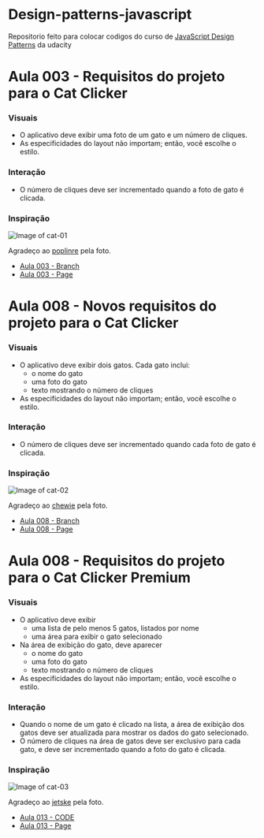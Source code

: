 # Design-patterns-javascript


Repositorio feito para colocar codigos do curso de [JavaScript Design Patterns](https://br.udacity.com/course/javascript-design-patterns--ud989) da udacity


# Aula 003 - Requisitos do projeto para o Cat Clicker
### Visuais ###
* O aplicativo deve exibir uma foto de um gato e um número de cliques.
* As especificidades do layout não importam; então, você escolhe o estilo.
### Interação ###
* O número de cliques deve ser incrementado quando a foto de gato é clicada.
### Inspiração ###
![Image of cat-01](https://lh3.ggpht.com/nlI91wYNCrjjNy5f-S3CmVehIBM4cprx-JFWOztLk7vFlhYuFR6YnxcT446AvxYg4Ab7M1Fy0twaOCWYcUk=s0#w=640&h=426)

Agradeço ao [poplinre](https://www.flickr.com/photos/poplinre/625069434/in/photostream/) pela foto.

* [Aula 003 - Branch](https://github.com/contesini/design-patterns-javascript/tree/Aula-003---Cat-click)
* [Aula 003 - Page]()


# Aula 008 - Novos requisitos do projeto para o Cat Clicker
### Visuais ###
* O aplicativo deve exibir dois gatos. Cada gato inclui:
    * o nome do gato
    * uma foto do gato
    * texto mostrando o número de cliques
* As especificidades do layout não importam; então, você escolhe o estilo.
### Interação ###
* O número de cliques deve ser incrementado quando cada foto de gato é clicada.

### Inspiração ###
![Image of cat-02](https://lh3.ggpht.com/kixazxoJ2ufl3ACj2I85Xsy-Rfog97BM75ZiLaX02KgeYramAEqlEHqPC3rKqdQj4C1VFnXXryadFs1J9A=s0#w=640&h=496)

Agradeço ao [chewie](https://www.flickr.com/photos/chewie/2290467335) pela foto.

* [Aula 008 - Branch](https://github.com/contesini/design-patterns-javascript/tree/Aula-008---Cat-click)
* [Aula 008 - Page]()


# Aula 008 - Requisitos do projeto para o Cat Clicker Premium
### Visuais ###
* O aplicativo deve exibir
    * uma lista de pelo menos 5 gatos, listados por nome
    * uma área para exibir o gato selecionado
* Na área de exibição do gato, deve aparecer
    * o nome do gato
    * uma foto do gato
    * texto mostrando o número de cliques
* As especificidades do layout não importam; então, você escolhe o estilo.

### Interação ###
* Quando o nome de um gato é clicado na lista, a área de exibição dos gatos deve ser atualizada para mostrar os dados do gato selecionado.
* O número de cliques na área de gatos deve ser exclusivo para cada gato, e deve ser incrementado quando a foto do gato é clicada.

### Inspiração ###
![Image of cat-03](https://lh5.ggpht.com/LfjkdmOKkGLvCt-VuRlWGjAjXqTBrPjRsokTNKBtCh8IFPRetGaXIpTQGE2e7ZCUaG2azKNkz38KkbM_emA=s0#w=640&h=454)

Agradeço ao [jetske](https://www.flickr.com/photos/jetske/5828169497) pela foto.
* [Aula 013 - CODE](https://github.com/contesini/design-patterns-javascript/blob/Aula-013---Cat-click-premium/index.html)
* [Aula 013 - Page](https://design-patterns-013.firebaseapp.com/)